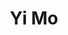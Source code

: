 ---
# Display name

title: Yi Mo
user_groups: ["Current Ph.D Students"]



organizations:
- name: 2012- co-supervised with Prof. Yunqing Huang

Interests:
- 

---